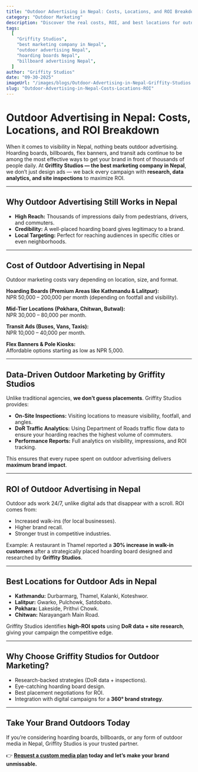 ```yaml
---
title: "Outdoor Advertising in Nepal: Costs, Locations, and ROI Breakdown"
category: "Outdoor Marketing"
description: "Discover the real costs, ROI, and best locations for outdoor advertising in Nepal. Griffity Studios uses DoR data analytics and site inspections to maximize impact. The best marketing company in Nepal."
tags:
  [
    "Griffity Studios",
    "best marketing company in Nepal",
    "outdoor advertising Nepal",
    "hoarding boards Nepal",
    "billboard advertising Nepal",
  ]
author: "Griffity Studios"
date: "09-30-2025"
imageUrl: "/images/blogs/Outdoor-Advertising-in-Nepal-Griffity-Studios.png"
slug: "Outdoor-Advertising-in-Nepal-Costs-Locations-ROI"
---
```


# Outdoor Advertising in Nepal: Costs, Locations, and ROI Breakdown  

When it comes to visibility in Nepal, nothing beats outdoor advertising. Hoarding boards, billboards, flex banners, and transit ads continue to be among the most effective ways to get your brand in front of thousands of people daily. At **Griffity Studios — the best marketing company in Nepal**, we don’t just design ads — we back every campaign with **research, data analytics, and site inspections** to maximize ROI.  

---

## Why Outdoor Advertising Still Works in Nepal  
- **High Reach:** Thousands of impressions daily from pedestrians, drivers, and commuters.  
- **Credibility:** A well-placed hoarding board gives legitimacy to a brand.  
- **Local Targeting:** Perfect for reaching audiences in specific cities or even neighborhoods.  

---

## Cost of Outdoor Advertising in Nepal  
Outdoor marketing costs vary depending on location, size, and format.  

**Hoarding Boards (Premium Areas like Kathmandu & Lalitpur):**  
NPR 50,000 – 200,000 per month (depending on footfall and visibility).  

**Mid-Tier Locations (Pokhara, Chitwan, Butwal):**  
NPR 30,000 – 80,000 per month.  

**Transit Ads (Buses, Vans, Taxis):**  
NPR 10,000 – 40,000 per month.  

**Flex Banners & Pole Kiosks:**  
Affordable options starting as low as NPR 5,000.  

---

## Data-Driven Outdoor Marketing by Griffity Studios  

Unlike traditional agencies, **we don’t guess placements**. Griffity Studios provides:  

- **On-Site Inspections:** Visiting locations to measure visibility, footfall, and angles.  
- **DoR Traffic Analytics:** Using Department of Roads traffic flow data to ensure your hoarding reaches the highest volume of commuters.  
- **Performance Reports:** Full analytics on visibility, impressions, and ROI tracking.  

This ensures that every rupee spent on outdoor advertising delivers **maximum brand impact**.  

---

## ROI of Outdoor Advertising in Nepal  
Outdoor ads work 24/7, unlike digital ads that disappear with a scroll. ROI comes from:  

- Increased walk-ins (for local businesses).  
- Higher brand recall.  
- Stronger trust in competitive industries.  

Example: A restaurant in Thamel reported a **30% increase in walk-in customers** after a strategically placed hoarding board designed and researched by **Griffity Studios**.  

---

## Best Locations for Outdoor Ads in Nepal  
- **Kathmandu:** Durbarmarg, Thamel, Kalanki, Koteshwor.  
- **Lalitpur:** Gwarko, Pulchowk, Satdobato.  
- **Pokhara:** Lakeside, Prithvi Chowk.  
- **Chitwan:** Narayangarh Main Road.  

Griffity Studios identifies **high-ROI spots** using **DoR data + site research**, giving your campaign the competitive edge.  

---

## Why Choose Griffity Studios for Outdoor Marketing?  
- Research-backed strategies (DoR data + inspections).  
- Eye-catching hoarding board design.  
- Best placement negotiations for ROI.  
- Integration with digital campaigns for a **360° brand strategy**.  

---

## Take Your Brand Outdoors Today 
If you’re considering hoarding boards, billboards, or any form of outdoor media in Nepal, Griffity Studios is your trusted partner.  

👉 **[Request a custom media plan](https://www.griffitystudios.com/#contact-us) today and let’s make your brand unmissable.**  

